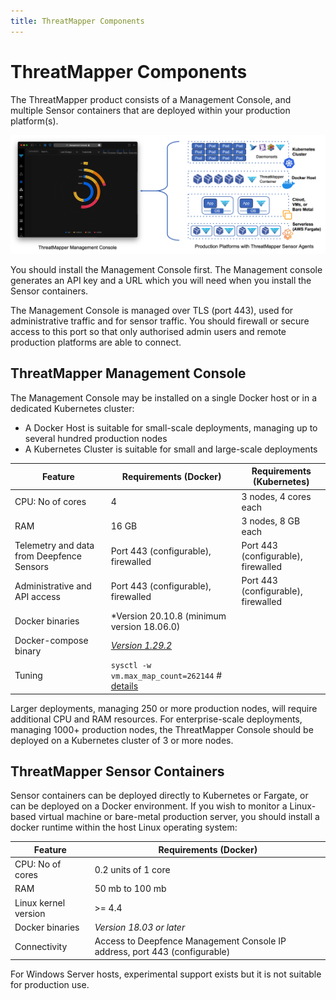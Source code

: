 ```yaml
---
title: ThreatMapper Components
---
```


# ThreatMapper Components

The ThreatMapper product consists of a Management Console, and multiple Sensor containers that are deployed within your production platform(s).

![ThreatMapper Components](img/threatmapper-components.jpg)

You should install the Management Console first. The Management console generates an API key and a URL which you will need when you install the Sensor containers.

The Management Console is managed over TLS (port 443), used for administrative traffic and for sensor traffic.  You should firewall or secure access to this port so that only authorised admin users and remote production platforms are able to connect.


## ThreatMapper Management Console

The Management Console may be installed on a single Docker host or in a dedicated Kubernetes cluster:

  * A Docker Host is suitable for small-scale deployments, managing up to several hundred production nodes
  * A Kubernetes Cluster is suitable for small and large-scale deployments 

| Feature                                   | Requirements (Docker)                                                     | Requirements (Kubernetes)           | 
|-------------------------------------------|---------------------------------------------------------------------------|-------------------------------------|
| CPU: No of cores                          | 4                                                                         | 3 nodes, 4 cores each               |
| RAM                                       | 16 GB                                                                     | 3 nodes, 8 GB each                  |
| Telemetry and data from Deepfence Sensors | Port 443 (configurable), firewalled                                       | Port 443 (configurable), firewalled |
| Administrative and API access             | Port 443 (configurable), firewalled                                       | Port 443 (configurable), firewalled |
| Docker binaries                           | *Version 20.10.8 (minimum version 18.06.0)                                |
| Docker-compose binary                     | *[Version 1.29.2](https://github.com/docker/compose/releases/tag/1.29.2)* |
| Tuning                                    | `sysctl -w vm.max_map_count=262144` # [details](https://www.elastic.co/guide/en/elasticsearch/reference/current/vm-max-map-count.html) |

Larger deployments, managing 250 or more production nodes, will require additional CPU and RAM resources.  For enterprise-scale deployments, managing 1000+ production nodes, the ThreatMapper Console should be deployed on a Kubernetes cluster of 3 or more nodes.


## ThreatMapper Sensor Containers

Sensor containers can be deployed directly to Kubernetes or Fargate, or can be deployed on a Docker environment.  If you wish to monitor a Linux-based virtual machine or bare-metal production server, you should install a docker runtime within the host Linux operating system:

| Feature              | Requirements (Docker)                                                      |
|----------------------|----------------------------------------------------------------------------|
| CPU: No of cores     | 0.2 units of 1 core                                                        |
| RAM                  | 50 mb to 100 mb                                                            |
| Linux kernel version | >= 4.4                                                                     |
| Docker binaries      | *Version 18.03 or later*                                                   |
| Connectivity         | Access to Deepfence Management Console IP address, port 443 (configurable) |

For Windows Server hosts, experimental support exists but it is not suitable for production use.
